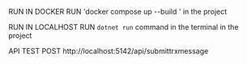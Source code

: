 RUN IN DOCKER 
RUN 'docker compose up --build ' in the project

RUN IN LOCALHOST
RUN `dotnet run` command in the terminal in the project 

API TEST 
POST http://localhost:5142/api/submittrxmessage

